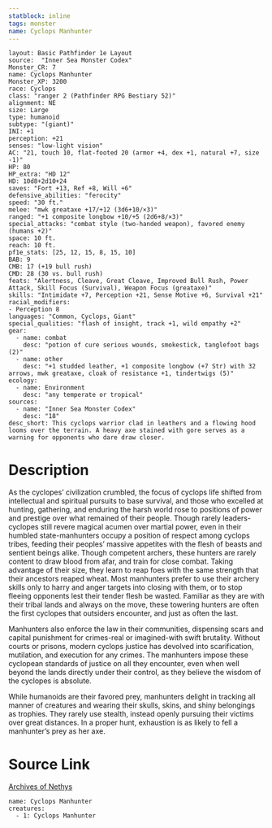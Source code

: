```yaml
---
statblock: inline
tags: monster
name: Cyclops Manhunter
---
```

```statblock
layout: Basic Pathfinder 1e Layout
source:  "Inner Sea Monster Codex"
Monster_CR: 7
name: Cyclops Manhunter
Monster_XP: 3200
race: Cyclops
class: "ranger 2 (Pathfinder RPG Bestiary 52)"
alignment: NE
size: Large
type: humanoid
subtype: "(giant)"
INI: +1
perception: +21
senses: "low-light vision"
AC: "21, touch 10, flat-footed 20 (armor +4, dex +1, natural +7, size -1)"
HP: 80
HP_extra: "HD 12"
HD: 10d8+2d10+24
saves: "Fort +13, Ref +8, Will +6"
defensive_abilities: "ferocity"
speed: "30 ft."
melee: "mwk greataxe +17/+12 (3d6+10/×3)"
ranged: "+1 composite longbow +10/+5 (2d6+8/×3)"
special_attacks: "combat style (two-handed weapon), favored enemy (humans +2)"
space: 10 ft.
reach: 10 ft.
pf1e_stats: [25, 12, 15, 8, 15, 10]
BAB: 9
CMB: 17 (+19 bull rush)
CMD: 28 (30 vs. bull rush)
feats: "Alertness, Cleave, Great Cleave, Improved Bull Rush, Power Attack, Skill Focus (Survival), Weapon Focus (greataxe)"
skills: "Intimidate +7, Perception +21, Sense Motive +6, Survival +21"
racial_modifiers:
- Perception 8
languages: "Common, Cyclops, Giant"
special_qualities: "flash of insight, track +1, wild empathy +2"
gear:
  - name: combat
    desc: "potion of cure serious wounds, smokestick, tanglefoot bags (2)"
  - name: other
    desc: "+1 studded leather, +1 composite longbow (+7 Str) with 32 arrows, mwk greataxe, cloak of resistance +1, tindertwigs (5)"
ecology:
  - name: Environment
    desc: "any temperate or tropical"
sources:
  - name: "Inner Sea Monster Codex"
    desc: "18"
desc_short: This cyclops warrior clad in leathers and a flowing hood looms over the terrain. A heavy axe stained with gore serves as a warning for opponents who dare draw closer.
```
# Description
As the cyclopes’ civilization crumbled, the focus of cyclops life shifted from intellectual and spiritual pursuits to base survival, and those who excelled at hunting, gathering, and enduring the harsh world rose to positions of power and prestige over what remained of their people. Though rarely leaders-cyclopes still revere magical acumen over martial power, even in their humbled state-manhunters occupy a position of respect among cyclops tribes, feeding their peoples’ massive appetites with the flesh of beasts and sentient beings alike. Though competent archers, these hunters are rarely content to draw blood from afar, and train for close combat. Taking advantage of their size, they learn to reap foes with the same strength that their ancestors reaped wheat. Most manhunters prefer to use their archery skills only to harry and anger targets into closing with them, or to stop fleeing opponents lest their tender flesh be wasted. Familiar as they are with their tribal lands and always on the move, these towering hunters are often the first cyclopes that outsiders encounter, and just as often the last.

Manhunters also enforce the law in their communities, dispensing scars and capital punishment for crimes-real or imagined-with swift brutality. Without courts or prisons, modern cyclops justice has devolved into scarification, mutilation, and execution for any crimes. The manhunters impose these cyclopean standards of justice on all they encounter, even when well beyond the lands directly under their control, as they believe the wisdom of the cyclopes is absolute.

While humanoids are their favored prey, manhunters delight in tracking all manner of creatures and wearing their skulls, skins, and shiny belongings as trophies. They rarely use stealth, instead openly pursuing their victims over great distances. In a proper hunt, exhaustion is as likely to fell a manhunter’s prey as her axe.
# Source Link
[Archives of Nethys](https://aonprd.com/MonsterDisplay.aspx?ItemName=Cyclops%20Manhunter)
```encounter-table
name: Cyclops Manhunter
creatures:
  - 1: Cyclops Manhunter
```
